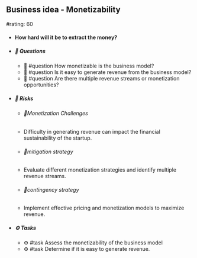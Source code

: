 ## Business idea - Monetizability
#rating: 60
- #### How hard will it be to extract the money?
- ##### 💭 Questions
  - 💭 #question How monetizable is the business model?
  - 💭 #question Is it easy to generate revenue from the business model?
  - 💭 #question Are there multiple revenue streams or monetization opportunities?
- ##### 🚨 Risks

  - ###### 🚨Monetization Challenges
  - Difficulty in generating revenue can impact the financial sustainability of the startup.
  - ###### 🚨mitigation strategy
  - Evaluate different monetization strategies and identify multiple revenue streams.
  - ###### 🚨contingency strategy
  - Implement effective pricing and monetization models to maximize revenue.
- ##### ⚙️ Tasks
  - ⚙️ #task Assess the monetizability of the business model
  - ⚙️ #task  Determine if it is easy to generate revenue.


